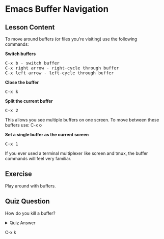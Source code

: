 # Emacs Buffer Navigation

## Lesson Content

To move around buffers (or files you're visiting) use the following commands:

<b>Switch buffers</b>

<pre>
C-x b - switch buffer
C-x right arrow - right-cycle through buffer
C-x left arrow - left-cycle through buffer
</pre>

<b>Close the buffer</b>

<pre>C-x k</pre>

<b>Split the current buffer</b>

<pre>C-x 2</pre>

This allows you see multiple buffers on one screen. To move between these buffers use: C-x o

<b>Set a single buffer as the current screen</b>

<pre>C-x 1</pre>

If you ever used a terminal multiplexer like screen and tmux, the buffer commands will feel very familiar.

## Exercise

Play around with buffers.

## Quiz Question

How do you kill a buffer?

<details>
    <summary>Quiz Answer</summary>
</details>

C-x k